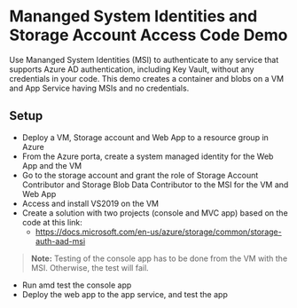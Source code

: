 # Mananged System Identities and Storage Account Access Code Demo

Use Mananged System Identities (MSI) to authenticate to any service that supports Azure AD authentication, including Key Vault, without any credentials in your code. This demo creates a container and blobs on a VM and App Service having MSIs and no credentials.

## Setup

- Deploy a VM, Storage account and Web App to a resource group in Azure
- From the Azure porta, create a system managed identity for the Web App and the VM
- Go to the storage account and grant the role of Storage Account Contributor and Storage Blob Data Contributor to the MSI for the VM and Web App
- Access and install VS2019 on the VM
- Create a solution with two projects (console and MVC app) based on the code at this link:
  - https://docs.microsoft.com/en-us/azure/storage/common/storage-auth-aad-msi
> **Note:** Testing of the console app has to be done from the VM with the MSI. Otherwise, the test will fail.
- Run amd test the console app
- Deploy the web app to the app service, and test the app
